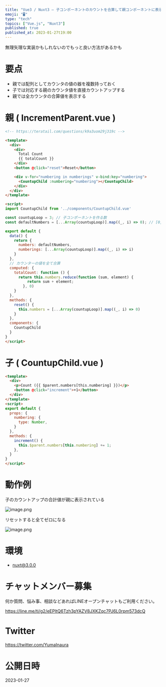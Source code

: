 ```yaml
---
title: "Vue3 / Nuxt3 – 子コンポーネントのカウントを合算して親コンポーネントに表示する、リセットする"
emoji: "🖥"
type: "tech"
topics: ["Vue.js", "Nuxt3"]
published: true
published_at: 2023-01-27t19:00
---
```


無理矢理な実装かもしれないのでもっと良い方法があるかも

# 要点

- 親では配列としてカウンタの値の器を複数持っておく
- 子では対応する親のカウンタ値を直接カウントアップする
- 親では全カウンタの合算値を表示する

# 親 ( IncrementParent.vue )

```html
<!-- https://teratail.com/questions/k9a3uom29j319c -->

<template>
  <div>
    <div>
      Total Count
      {{ totalCount }}
    </div>
    <button @click="reset">Reset</button>

    <div v-for="numbering in numberings" v-bind:key="numbering">
      <CountupChild :numbering="numbering"></CountupChild>
    </div>
  </div>
</template>

<script>
import CountupChild from '../components/CountupChild.vue'

const countupLoop = 3; // 子コンポーネントを作る数
const defaultNumbers = [...Array(countupLoop)].map((_, i) => 0); // [0,0,0] のような初期値

export default {
  data() {
    return {
      numbers: defaultNumbers,
      numberings: [...Array(countupLoop)].map((_, i) => i)
    }
  },
  // カウンターの値を全て合算
  computed: {
    totalCount: function () {
      return this.numbers.reduce(function (sum, element) {
          return sum + element;
        }, 0)
    }
  },
  methods: {
    reset() {
      this.numbers = [...Array(countupLoop)].map((_, i) => 0)
    }
  },
  components: {
    CountupChild
  }
}
</script>
```

# 子 ( CountupChild.vue )

```html
<template>
  <div>
    <p>Count ({{ $parent.numbers[this.numbering] }})</p>
    <button @click="increment">+1</button>
  </div>
</template>
<script>
export default {
  props: {
    numbering: {
      type: Number,
    }
  },
  methods: {
    increment() {
      this.$parent.numbers[this.numbering] += 1;
    },
  }
}
</script>
```

# 動作例


子のカウントアップの合計値が親に表示されている

![image.png](https://qiita-image-store.s3.ap-northeast-1.amazonaws.com/0/89618/1864700b-7cad-9c82-746d-4318cb7bb3d3.png)


リセットすると全てゼロになる

![image.png](https://qiita-image-store.s3.ap-northeast-1.amazonaws.com/0/89618/07ccd915-356a-45cc-9483-1ba3f860a930.png)


# 環境

- nuxt@3.0.0

# チャットメンバー募集


何か質問、悩み事、相談などあればLINEオープンチャットもご利用ください。

https://line.me/ti/g2/eEPltQ6Tzh3pYAZV8JXKZqc7PJ6L0rpm573dcQ


# Twitter

https://twitter.com/YumaInaura


# 公開日時

2023-01-27
